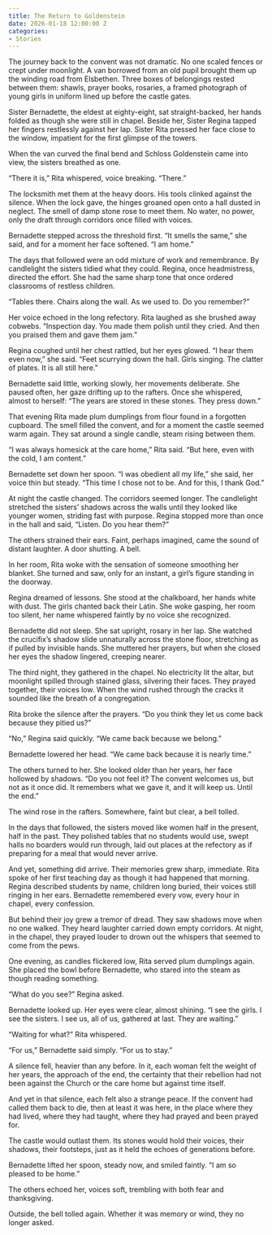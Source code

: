 ```yaml
---
title: The Return to Goldenstein
date: 2026-01-18 12:00:00 Z
categories:
- Stories
---
```

The journey back to the convent was not dramatic. No one scaled fences or crept under moonlight. A van borrowed from an old pupil brought them up the winding road from Elsbethen. Three boxes of belongings rested between them: shawls, prayer books, rosaries, a framed photograph of young girls in uniform lined up before the castle gates.

Sister Bernadette, the eldest at eighty-eight, sat straight-backed, her hands folded as though she were still in chapel. Beside her, Sister Regina tapped her fingers restlessly against her lap. Sister Rita pressed her face close to the window, impatient for the first glimpse of the towers.

When the van curved the final bend and Schloss Goldenstein came into view, the sisters breathed as one.

“There it is,” Rita whispered, voice breaking. “There.”

The locksmith met them at the heavy doors. His tools clinked against the silence. When the lock gave, the hinges groaned open onto a hall dusted in neglect. The smell of damp stone rose to meet them. No water, no power, only the draft through corridors once filled with voices.

Bernadette stepped across the threshold first. “It smells the same,” she said, and for a moment her face softened. “I am home.”

The days that followed were an odd mixture of work and remembrance. By candlelight the sisters tidied what they could. Regina, once headmistress, directed the effort. She had the same sharp tone that once ordered classrooms of restless children.

“Tables there. Chairs along the wall. As we used to. Do you remember?”

Her voice echoed in the long refectory. Rita laughed as she brushed away cobwebs. “Inspection day. You made them polish until they cried. And then you praised them and gave them jam.”

Regina coughed until her chest rattled, but her eyes glowed. “I hear them even now,” she said. “Feet scurrying down the hall. Girls singing. The clatter of plates. It is all still here.”

Bernadette said little, working slowly, her movements deliberate. She paused often, her gaze drifting up to the rafters. Once she whispered, almost to herself: “The years are stored in these stones. They press down.”

That evening Rita made plum dumplings from flour found in a forgotten cupboard. The smell filled the convent, and for a moment the castle seemed warm again. They sat around a single candle, steam rising between them.

“I was always homesick at the care home,” Rita said. “But here, even with the cold, I am content.”

Bernadette set down her spoon. “I was obedient all my life,” she said, her voice thin but steady. “This time I chose not to be. And for this, I thank God.”

At night the castle changed. The corridors seemed longer. The candlelight stretched the sisters’ shadows across the walls until they looked like younger women, striding fast with purpose. Regina stopped more than once in the hall and said, “Listen. Do you hear them?”

The others strained their ears. Faint, perhaps imagined, came the sound of distant laughter. A door shutting. A bell.

In her room, Rita woke with the sensation of someone smoothing her blanket. She turned and saw, only for an instant, a girl’s figure standing in the doorway.

Regina dreamed of lessons. She stood at the chalkboard, her hands white with dust. The girls chanted back their Latin. She woke gasping, her room too silent, her name whispered faintly by no voice she recognized.

Bernadette did not sleep. She sat upright, rosary in her lap. She watched the crucifix’s shadow slide unnaturally across the stone floor, stretching as if pulled by invisible hands. She muttered her prayers, but when she closed her eyes the shadow lingered, creeping nearer.

The third night, they gathered in the chapel. No electricity lit the altar, but moonlight spilled through stained glass, silvering their faces. They prayed together, their voices low. When the wind rushed through the cracks it sounded like the breath of a congregation.

Rita broke the silence after the prayers. “Do you think they let us come back because they pitied us?”

“No,” Regina said quickly. “We came back because we belong.”

Bernadette lowered her head. “We came back because it is nearly time.”

The others turned to her. She looked older than her years, her face hollowed by shadows. “Do you not feel it? The convent welcomes us, but not as it once did. It remembers what we gave it, and it will keep us. Until the end.”

The wind rose in the rafters. Somewhere, faint but clear, a bell tolled.

In the days that followed, the sisters moved like women half in the present, half in the past. They polished tables that no students would use, swept halls no boarders would run through, laid out places at the refectory as if preparing for a meal that would never arrive.

And yet, something did arrive. Their memories grew sharp, immediate. Rita spoke of her first teaching day as though it had happened that morning. Regina described students by name, children long buried, their voices still ringing in her ears. Bernadette remembered every vow, every hour in chapel, every confession.

But behind their joy grew a tremor of dread. They saw shadows move when no one walked. They heard laughter carried down empty corridors. At night, in the chapel, they prayed louder to drown out the whispers that seemed to come from the pews.

One evening, as candles flickered low, Rita served plum dumplings again. She placed the bowl before Bernadette, who stared into the steam as though reading something.

“What do you see?” Regina asked.

Bernadette looked up. Her eyes were clear, almost shining. “I see the girls. I see the sisters. I see us, all of us, gathered at last. They are waiting.”

“Waiting for what?” Rita whispered.

“For us,” Bernadette said simply. “For us to stay.”

A silence fell, heavier than any before. In it, each woman felt the weight of her years, the approach of the end, the certainty that their rebellion had not been against the Church or the care home but against time itself.

And yet in that silence, each felt also a strange peace. If the convent had called them back to die, then at least it was here, in the place where they had lived, where they had taught, where they had prayed and been prayed for.

The castle would outlast them. Its stones would hold their voices, their shadows, their footsteps, just as it held the echoes of generations before.

Bernadette lifted her spoon, steady now, and smiled faintly. “I am so pleased to be home.”

The others echoed her, voices soft, trembling with both fear and thanksgiving.

Outside, the bell tolled again. Whether it was memory or wind, they no longer asked.